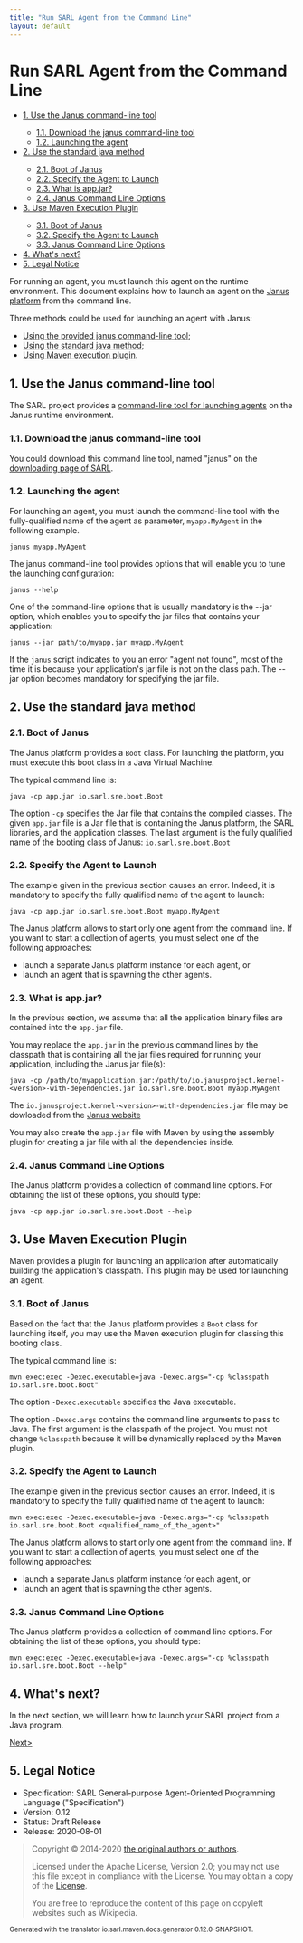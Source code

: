 ```yaml
---
title: "Run SARL Agent from the Command Line"
layout: default
---
```


# Run SARL Agent from the Command Line


<ul class="page_outline" id="page_outline">

<li><a href="#1-use-the-janus-command-line-tool">1. Use the Janus command-line tool</a></li>
<ul>
  <li><a href="#11-download-the-janus-command-line-tool">1.1. Download the janus command-line tool</a></li>
  <li><a href="#12-launching-the-agent">1.2. Launching the agent</a></li>
</ul>
<li><a href="#2-use-the-standard-java-method">2. Use the standard java method</a></li>
<ul>
  <li><a href="#21-boot-of-janus">2.1. Boot of Janus</a></li>
  <li><a href="#22-specify-the-agent-to-launch">2.2. Specify the Agent to Launch</a></li>
  <li><a href="#23-what-is-app-jar">2.3. What is app.jar?</a></li>
  <li><a href="#24-janus-command-line-options">2.4. Janus Command Line Options</a></li>
</ul>
<li><a href="#3-use-maven-execution-plugin">3. Use Maven Execution Plugin</a></li>
<ul>
  <li><a href="#31-boot-of-janus">3.1. Boot of Janus</a></li>
  <li><a href="#32-specify-the-agent-to-launch">3.2. Specify the Agent to Launch</a></li>
  <li><a href="#33-janus-command-line-options">3.3. Janus Command Line Options</a></li>
</ul>
<li><a href="#4-what-s-next">4. What's next?</a></li>
<li><a href="#5-legal-notice">5. Legal Notice</a></li>

</ul>


For running an agent, you must launch this agent on the runtime environment.
This document explains how to launch an agent on the
[Janus platform](http://www.janusproject.io) from the command line.

Three methods could be used for launching an agent with Janus:

* [Using the provided janus command-line tool](#1-use-the-janus-command-line-tool);
* [Using the standard java method](#2-use-the-standard-java-method);
* [Using Maven execution plugin](#3-use-maven-execution-plugin).



## 1. Use the Janus command-line tool

The SARL project provides a [command-line tool for launching agents](../tools/Janus.html) on the Janus runtime environment.


### 1.1. Download the janus command-line tool

You could download this command line tool, named "janus" on the [downloading page of SARL](http://www.sarl.io/download/index.html).

### 1.2. Launching the agent

For launching an agent, you must launch the command-line tool with the fully-qualified
name of the agent as parameter, `myapp.MyAgent` in the following example.


	janus myapp.MyAgent


The janus command-line tool provides options that will enable you to tune the launching configuration:


	janus --help


One of the command-line options that is usually mandatory is the --jar option, which enables you to specify the jar files that contains your application:


	janus --jar path/to/myapp.jar myapp.MyAgent


If the `janus` script indicates to you an error "agent not found", most of the time it is because your application's jar file is not on the class path.
The --jar option becomes mandatory for specifying the jar file.


## 2. Use the standard java method

### 2.1. Boot of Janus

The Janus platform provides a `Boot` class. For launching the platform, you must execute this
boot class in a Java Virtual Machine.

The typical command line is:


	java -cp app.jar io.sarl.sre.boot.Boot



The option `-cp` specifies the Jar file that contains
the compiled classes. The given `app.jar` file is a Jar file that is containing the Janus
platform, the SARL libraries, and the application classes.
The last argument is the fully qualified name of the booting class of Janus: `io.sarl.sre.boot.Boot`


### 2.2. Specify the Agent to Launch

The example given in the previous section causes an error. Indeed, it is mandatory to
specify the fully qualified name of the agent to launch:


	java -cp app.jar io.sarl.sre.boot.Boot myapp.MyAgent


<veryimportant>The Janus platform allows to start only one agent from the command line.
If you want to start a collection of agents, you must select one of the following approaches:

* launch a separate Janus platform instance for each agent, or
* launch an agent that is spawning the other agents.
</veryimportant> 


### 2.3. What is app.jar?

In the previous section, we assume that all the application binary files are
contained into the `app.jar` file.

You may replace the `app.jar` in the previous command lines by the classpath
that is containing all the jar files required for running your application, including
the Janus jar file(s):


	java -cp /path/to/myapplication.jar:/path/to/io.janusproject.kernel-<version>-with-dependencies.jar io.sarl.sre.boot.Boot myapp.MyAgent

The `io.janusproject.kernel-<version>-with-dependencies.jar` file may be dowloaded from the [Janus website](http://www.janusproject.io/)

You may also create the `app.jar` file with Maven by using the assembly plugin for creating a jar file with all the dependencies inside.


### 2.4. Janus Command Line Options

The Janus platform provides a collection of command line options.
For obtaining the list of these options, you should type:


	java -cp app.jar io.sarl.sre.boot.Boot --help


## 3. Use Maven Execution Plugin

Maven provides a plugin for launching an application after automatically building
the application's classpath. This plugin may be used for launching an agent.

### 3.1. Boot of Janus

Based on the fact that the Janus platform provides a `Boot` class for launching itself,
you may use the Maven execution plugin for classing this booting class.

The typical command line is:


	mvn exec:exec -Dexec.executable=java -Dexec.args="-cp %classpath io.sarl.sre.boot.Boot"




The option `-Dexec.executable` specifies the Java executable.

The option `-Dexec.args` contains the command line arguments to pass to Java.
The first argument is the classpath of the project. You must not change `%classpath` because it will be dynamically
replaced by the Maven plugin. 


### 3.2. Specify the Agent to Launch

The example given in the previous section causes an error.
Indeed, it is mandatory to specify the fully qualified name
of the agent to launch:


	mvn exec:exec -Dexec.executable=java -Dexec.args="-cp %classpath io.sarl.sre.boot.Boot <qualified_name_of_the_agent>"


<veryimportant>The Janus platform allows to start only one agent from the command line.
If you want to start a collection of agents, you must select
one of the following approaches:

* launch a separate Janus platform instance for each agent, or
* launch an agent that is spawning the other agents.
</veryimportant> 


### 3.3. Janus Command Line Options

The Janus platform provides a collection of command line options.
For obtaining the list of these options, you should type:


	mvn exec:exec -Dexec.executable=java -Dexec.args="-cp %classpath io.sarl.sre.boot.Boot --help"



## 4. What's next?

In the next section, we will learn how to launch your SARL project from a Java program.

[Next>](./RunSARLAgentJava.html)


## 5. Legal Notice

* Specification: SARL General-purpose Agent-Oriented Programming Language ("Specification")
* Version: 0.12
* Status: Draft Release
* Release: 2020-08-01

> Copyright &copy; 2014-2020 [the original authors or authors](http://www.sarl.io/about/index.html).
>
> Licensed under the Apache License, Version 2.0;
> you may not use this file except in compliance with the License.
> You may obtain a copy of the [License](http://www.apache.org/licenses/LICENSE-2.0).
>
> You are free to reproduce the content of this page on copyleft websites such as Wikipedia.

<small>Generated with the translator io.sarl.maven.docs.generator 0.12.0-SNAPSHOT.</small>